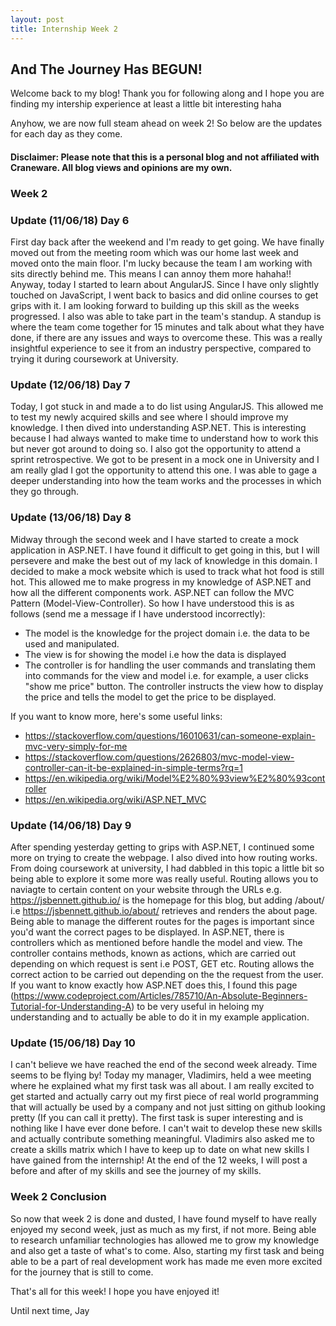```yaml
---
layout: post
title: Internship Week 2
---
```

## And The Journey Has BEGUN!

Welcome back to my blog! Thank you for following along and I hope you are finding my intership experience at least a little bit interesting haha

Anyhow, we are now full steam ahead on week 2! So below are the updates for each day as they come. 

#### Disclaimer: Please note that this is a personal blog and not affiliated with Craneware. All blog views and opinions are my own. 

### Week 2

### Update (11/06/18) Day 6
First day back after the weekend and I'm ready to get going. We have finally moved out from the meeting room which was our home last week and moved onto the main floor. I'm lucky because the team I am working with sits directly behind me. This means I can annoy them more hahaha!! Anyway, today I started to learn about AngularJS. Since I have only slightly touched on JavaScript, I went back to basics and did online courses to get grips with it. I am looking forward to building up this skill as the weeks progressed. I also was able to take part in the team's standup. A standup is where the team come together for 15 minutes and talk about what they have done, if there are any issues and ways to overcome these. This was a really insightful experience to see it from an industry perspective, compared to trying it during coursework at University. 

### Update (12/06/18) Day 7
Today, I got stuck in and made a to do list using AngularJS. This allowed me to test my newly acquired skills and see where I should improve my knowledge. I then dived into understanding ASP.NET. This is interesting because I had always wanted to make time to understand how to work this but never got around to doing so. I also got the opportunity to attend a sprint retrospective. We got to be present in a mock one in University and I am really glad I got the opportunity to attend this one. I was able to gage a deeper understanding into how the team works and the processes in which they go through. 

### Update (13/06/18) Day 8
Midway through the second week and I have started to create a mock application in ASP.NET. I have found it difficult to get going in this, but I will persevere and make the best out of my lack of knowledge in this domain. I decided to make a mock website which is used to track what hot food is still hot. This allowed me to make progress in my knowledge of ASP.NET and how all the different components work. ASP.NET can follow the MVC Pattern (Model-View-Controller). So how I have understood this is as follows (send me a message if I have understood incorrectly):
- The model is the knowledge for the project domain i.e. the data to be used and manipulated. 
- The view is for showing the model i.e how the data is displayed 
- The controller is for handling the user commands and translating them into commands for the view and model i.e. for example, a user clicks "show me price" button. The controller instructs the view how to display the price and tells the model to get the price to be displayed. 

If you want to know more, here's some useful links:
- <https://stackoverflow.com/questions/16010631/can-someone-explain-mvc-very-simply-for-me>
- <https://stackoverflow.com/questions/2626803/mvc-model-view-controller-can-it-be-explained-in-simple-terms?rq=1>
- <https://en.wikipedia.org/wiki/Model%E2%80%93view%E2%80%93controller>
- <https://en.wikipedia.org/wiki/ASP.NET_MVC>

### Update (14/06/18) Day 9
After spending yesterday getting to grips with ASP.NET, I continued some more on trying to create the webpage. I also dived into how routing works. From doing coursework at university, I had dabbled in this topic a little bit so being able to explore it some more was really useful. Routing allows you to naviagte to certain content on your website through the URLs e.g. <https://jsbennett.github.io/> is the homepage for this blog, but adding /about/ i.e <https://jsbennett.github.io/about/> retrieves and renders the about page. Being able to manage the different routes for the pages is important since you'd want the correct pages to be displayed. In ASP.NET, there is controllers which as mentioned before handle the model and view. The controller contains methods, known as actions, which are carried out depending on which request is sent i.e POST, GET etc. Routing allows the correct action to be carried out depending on the the request from the user. If you want to know exactly how ASP.NET does this, I found this page (<https://www.codeproject.com/Articles/785710/An-Absolute-Beginners-Tutorial-for-Understanding-A>) to be very useful in heloing my understanding and to actually be able to do it in my example application. 

### Update (15/06/18) Day 10
I can't believe we have reached the end of the second week already. Time seems to be flying by! Today my manager, Vladimirs, held a wee meeting where he explained what my first task was all about. I am really excited to get started and actually carry out my first piece of real world programming that will actually be used by a company and not just sitting on github looking pretty (If you can call it pretty). The first task is super interesting and is nothing like I have ever done before. I can't wait to develop these new skills and actually contribute something meaningful. Vladimirs also asked me to create a skills matrix which I have to keep up to date on what new skills I have gained from the internship! At the end of the 12 weeks, I will post a before and after of my skills and see the journey of my skills.

### Week 2 Conclusion
So now that week 2 is done and dusted, I have found myself to have really enjoyed my second week, just as much as my first, if not more. Being able to research unfamiliar technologies has allowed me to grow my knowledge and also get a taste of what's to come. Also, starting my first task and being able to be a part of real development work has made me even more excited for the journey that is still to come. 

That's all for this week! I hope you have enjoyed it!

Until next time, 
Jay
